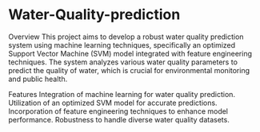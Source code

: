 # Water-Quality-prediction

Overview
This project aims to develop a robust water quality prediction system using machine learning techniques, specifically an optimized Support Vector Machine (SVM) model integrated with feature engineering techniques. The system analyzes various water quality parameters to predict the quality of water, which is crucial for environmental monitoring and public health.

Features
Integration of machine learning for water quality prediction.
Utilization of an optimized SVM model for accurate predictions.
Incorporation of feature engineering techniques to enhance model performance.
Robustness to handle diverse water quality datasets.
